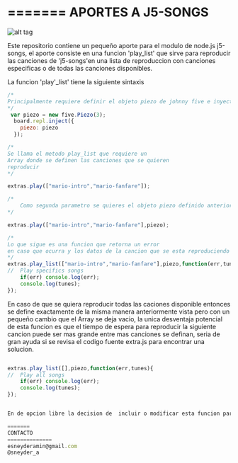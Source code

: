 =======
APORTES A J5-SONGS
==============
![alt tag](http://3.bp.blogspot.com/-O1w0jS1rQcI/UDYKjp_ErpI/AAAAAAAAAn0/487yKpxMI80/s640/mario.PNG)

Este repositorio contiene un pequeño aporte para el modulo de node.js j5-songs, el aporte
consiste en una funcion 'play_list' que sirve para reproducir las canciones de 'j5-songs'en una lista 
de reproduccion con canciones especificas o de todas las canciones disponibles.

La funcion 'play'_list' tiene la siguiente sintaxis

```javascript
/*
Principalmente requiere definir el objeto piezo de johnny five e inyectar lo a el REPL
*/
 var piezo = new five.Piezo(3);
  board.repl.inject({
    piezo: piezo
  });

```

```javascript
/*
Se llama el metodo play_list que requiere un 
Array donde se definen las canciones que se quieren 
reproducir 	
*/

extras.play(["mario-intro","mario-fanfare"]);

```

```javascript
/*
	Como segunda parametro se quieres el objeto piezo definido anteriormente
*/

extras.play(["mario-intro","mario-fanfare"],piezo);

```

```javascript
/*
Lo que sigue es una funcion que retorna un error 
en caso que ocurra y los datos de la cancion que se esta reproduciendo 
*/
extras.play_list(["mario-intro","mario-fanfare"],piezo,function(err,tunes){
//	Play specifics songs
	if(err) console.log(err);
	console.log(tunes);
});
```
En caso de que se quiera reproducir todas las caciones disponible entonces se define exactamente de 
la misma manera anteriormente vista pero con un pequeño cambio que el Array se deja vacio, la unica 
desventaja potencial de esta funcion es que el tiempo de espera para reproducir la siguiente cancion 
puede ser mas grande entre mas canciones se definan, seria de gran ayuda si se revisa el codigo fuente extra.js
para encontrar una solucion. 



```javascript

extras.play_list([],piezo,function(err,tunes){
//	Play all songs
	if(err) console.log(err);
	console.log(tunes);
});


En de opcion libre la decision de  incluir o modificar esta funcion para añadir al modulo 'j5-songs'.

=======
CONTACTO
==============
esneyderamin@gmail.com
@sneyder_a